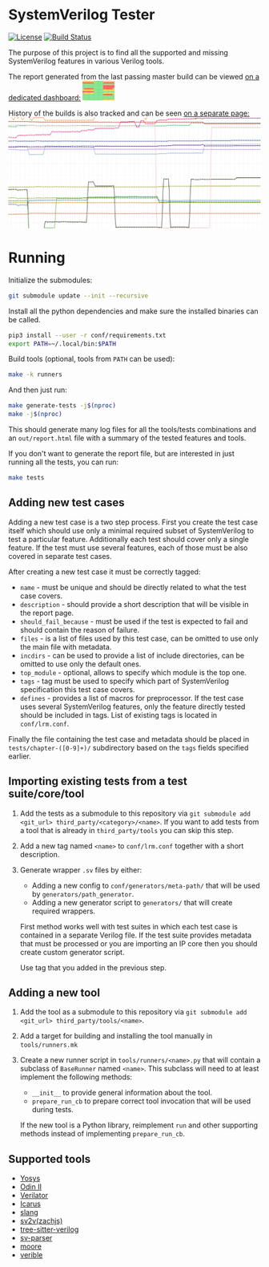 # SystemVerilog Tester

[![License](https://img.shields.io/github/license/chipsalliance/sv-tests.svg)](https://github.com/chipsalliance/sv-tests/blob/master/LICENSE)
[![Build Status](https://github.com/chipsalliance/sv-tests/workflows/sv-tests-ci/badge.svg?branch=master)](https://github.com/chipsalliance/sv-tests/actions)

The purpose of this project is to find all the supported and missing SystemVerilog features in various Verilog tools.

The report generated from the last passing master build can be viewed [on a dedicated dashboard:](https://chipsalliance.github.io/sv-tests-results/)
[![Grid](./img/sv-test-grid.png)](https://chipsalliance.github.io/sv-tests-results/)

History of the builds is also tracked and can be seen [on a separate page:](https://chipsalliance.github.io/sv-tests-results/history)
[![History](./img/sv-test-history.png)](https://chipsalliance.github.io/sv-tests-results/history)

# Running

Initialize the submodules:

```bash
git submodule update --init --recursive
```

Install all the python dependencies and make sure the installed binaries can be called.

```bash
pip3 install --user -r conf/requirements.txt
export PATH=~/.local/bin:$PATH
```

Build tools (optional, tools from `PATH` can be used):

```bash
make -k runners
```

And then just run:

```bash
make generate-tests -j$(nproc)
make -j$(nproc)
```

This should generate many log files for all the tools/tests combinations and an `out/report.html` file with a summary of the tested features and tools.

If you don't want to generate the report file, but are interested in just running all the tests, you can run:

```bash
make tests
```

## Adding new test cases

Adding a new test case is a two step process.
First you create the test case itself which should use only a minimal required subset of SystemVerilog to test a particular feature.
Additionally each test should cover only a single feature.
If the test must use several features, each of those must be also covered in separate test cases.

After creating a new test case it must be correctly tagged:

* `name` - must be unique and should be directly related to what the test case covers.
* `description` - should provide a short description that will be visible in the report page.
* `should_fail_because` - must be used if the test is expected to fail and should contain the reason of failure.
* `files` - is a list of files used by this test case, can be omitted to use only the main file with metadata.
* `incdirs` - can be used to provide a list of include directories, can be omitted to use only the default ones.
* `top_module` - optional, allows to specify which module is the top one.
* `tags` - tag must be used to specify which part of SystemVerilog specification this test case covers.
* `defines` - provides a list of macros for preprocessor.
  If the test case uses several SystemVerilog features, only the feature directly tested should be included in tags.
  List of existing tags is located in `conf/lrm.conf`.

Finally the file containing the test case and metadata should be placed in `tests/chapter-([0-9]+)/` subdirectory based on the `tags` fields specified earlier.

## Importing existing tests from a test suite/core/tool

1. Add the tests as a submodule to this repository via `git submodule add <git_url> third_party/<category>/<name>`.
   If you want to add tests from a tool that is already in `third_party/tools` you can skip this step.
2. Add a new tag named `<name>` to `conf/lrm.conf` together with a short description.
3. Generate wrapper `.sv` files by either:
   * Adding a new config to `conf/generators/meta-path/` that will be used by `generators/path_generator`.
   * Adding a new generator script to `generators/` that will create required wrappers.

   First method works well with test suites in which each test case is contained in a separate Verilog file.
   If the test suite provides metadata that must be processed or you are importing an IP core then you should create custom generator script.

   Use tag that you added in the previous step.

## Adding a new tool

1. Add the tool as a submodule to this repository via `git submodule add <git_url> third_party/tools/<name>`.
2. Add a target for building and installing the tool manually in `tools/runners.mk`
3. Create a new runner script in `tools/runners/<name>.py` that will contain a subclass of `BaseRunner` named `<name>`.
   This subclass will need to at least implement the following methods:
   * `__init__` to provide general information about the tool.
   * `prepare_run_cb` to prepare correct tool invocation that will be used during tests.

   If the new tool is a Python library, reimplement `run` and other supporting methods instead of implementing `prepare_run_cb`.

## Supported tools

* [Yosys](https://github.com/yosysHQ/yosys)
* [Odin II](https://verilogtorouting.org)
* [Verilator](https://verilator.org)
* [Icarus](http://iverilog.icarus.com)
* [slang](https://github.com/MikePopoloski/slang)
* [sv2v(zachjs)](https://github.com/zachjs/sv2v)
* [tree-sitter-verilog](https://github.com/tree-sitter/tree-sitter-verilog)
* [sv-parser](https://github.com/dalance/sv-parser)
* [moore](http://llhd.io)
* [verible](https://github.com/google/verible)
